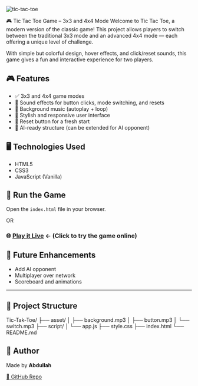 

![tic-tac-toe](https://github.com/user-attachments/assets/52c4a628-e4ed-4d98-8e95-11f3386e5f91)


🎮 Tic Tac Toe Game – 3x3 and 4x4 Mode
Welcome to Tic Tac Toe, a modern version of the classic game! This project allows players to switch between the traditional 3x3 mode and an advanced 4x4 mode — each offering a unique level of challenge.

With simple but colorful design, hover effects, and click/reset sounds, this game gives a fun and interactive experience for two players.


## 🎮 Features
- ✅ 3x3 and 4x4 game modes
- 🎵 Sound effects for button clicks, mode switching, and resets
- 🔁 Background music (autoplay + loop)
- 🎨 Stylish and responsive user interface
- 🔄 Reset button for a fresh start
- 🧠 AI-ready structure (can be extended for AI opponent)

## 🖥️ Technologies Used
- HTML5
- CSS3
- JavaScript (Vanilla)


## 🚀 Run the Game
Open the `index.html` file in your browser.

OR

### 🌐 [Play it Live](https://abdullahh545.github.io/Tic-Tak-Toe/) ← (Click to try the game online)

## 🧠 Future Enhancements
- Add AI opponent
- Multiplayer over network
- Scoreboard and animations

---

## 📂 Project Structure
Tic-Tak-Toe/
├── asset/
│ ├── background.mp3
│ ├── button.mp3
│ └── switch.mp3
├── script/
│ └── app.js
├── style.css
├── index.html
└── README.md

## 🙌 Author

Made by **Abdullah**

[🔗 GitHub Repo](https://github.com/abdullahh545/Tic-Tak-Toe)



